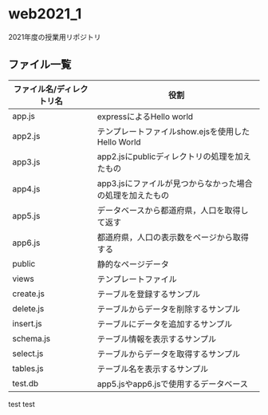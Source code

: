 # web2021_1

2021年度の授業用リポジトリ

## ファイル一覧

ファイル名/ディレクトリ名 | 役割
-|-
app.js | expressによるHello world
app2.js | テンプレートファイルshow.ejsを使用したHello World
app3.js | app2.jsにpublicディレクトリの処理を加えたもの
app4.js | app3.jsにファイルが見つからなかった場合の処理を加えたもの
app5.js | データベースから都道府県，人口を取得して返す
app6.js | 都道府県，人口の表示数をページから取得する
public | 静的なページデータ
views | テンプレートファイル
create.js | テーブルを登録するサンプル
delete.js | テーブルからデータを削除するサンプル
insert.js | テーブルにデータを追加するサンプル
schema.js | テーブル情報を表示するサンプル
select.js | テーブルからデータを取得するサンプル
tables.js | テーブル名を表示するサンプル
test.db | app5.jsやapp6.jsで使用するデータベース

test
test
